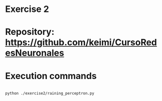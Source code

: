 # Exercise 2
# Repository: https://github.com/keimi/CursoRedesNeuronales

# Execution commands

```

python ./exercise2/raining_perceptron.py
```
